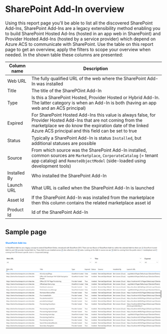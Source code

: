 # SharePoint Add-In overview

Using this report page you'll be able to list all the discovered SharePoint Add-Ins, SharePoint Add-Ins are a legacy extensibility method enabling you to build SharePoint Hosted Ad-Ins (hosted in an app web in SharePoint) and Provider Hosted Add-Ins (hosted by a service provider) which depend on Azure ACS to communicate with SharePoint. Use the table on this report page to get an overview, apply the filters to scope your overview when needed. In the shown table these columns are presented:

Column name | Description
------------|------------
Web URL | The fully qualified URL of the web where the SharePoint Add-In was installed
Title | The title of the SharePOint Add-In
Type | Is this a SharePoint Hosted, Provider Hosted or Hybrid Add-In. The latter category is when an Add-In is both (having an app web and an ACS principal)
Expired | For SharePoint Hosted Add-Ins this value is always false, for Provider Hosted Add-Ins that are not coming from the marketplace we do know the expiration date of the linked Azure ACS principal and this field can be set to true
Status | Typically a SharePoint Add-In is status `Installed`, but additional statuses are possible
Source | From which source was the SharePoint Add-In installed, common sources are `Marketplace`, `CorporateCatalog` (= tenant app catalog) and `RemoteObjectModel` (side-loaded using development tools)
Installed By | Who installed the SharePoint Add-In
Launch URL | What URL is called when the SharePoint Add-In is launched
Asset Id | If the SharePoint Add-In was installed from the marketplace then this column contains the related marketplace asset id
Product Id | Id of the SharePoint Add-In

## Sample page

![SharePoint Add-In overview](../images/addinsacsaddinoverview.png)
